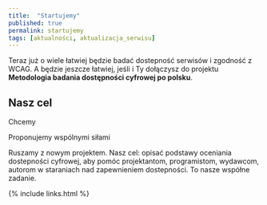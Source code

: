```yaml
---
title:  "Startujemy"
published: true
permalink: startujemy
tags: [aktualności, aktualizacja_serwisu]
---
```


Teraz już o wiele łatwiej będzie badać dostepność serwisów i zgodność z WCAG. A będzie jeszcze łatwiej, 
jeśli i Ty dołączysz do projektu **Metodologia badania dostępności cyfrowej po polsku**.

## Nasz cel

Chcemy 

Proponujemy wspólnymi siłami 


Ruszamy z nowym projektem. Nasz cel: opisać podstawy oceniania dostepności cyfrowej, aby pomóc projektantom, programistom, wydawcom, autorom w staraniach nad zapewnieniem dostepności. To nasze współne zadanie.


{% include links.html %}
